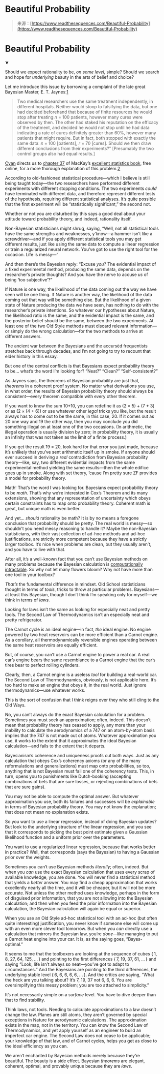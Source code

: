 <!--yml
category: 未分类
date: 2024-05-29 13:19:03
-->

# Beautiful Probability

> 来源：[https://www.readthesequences.com/Beautiful-Probability](https://www.readthesequences.com/Beautiful-Probability)

# Beautiful Probability

❦

Should we expect rationality to be, *on some level*, simple? Should we search and hope for *underlying* beauty in the arts of belief and choice?

Let me introduce this issue by borrowing a complaint of the late great Bayesian Master, E. T. Jaynes:[1](#footnote1)

> Two medical researchers use the same treatment independently, in different hospitals. Neither would stoop to falsifying the data, but one had decided beforehand that because of finite resources he would stop after treating *n* = 100 patients, however many cures were observed by then. The other had staked his reputation on the efficacy of the treatment, and decided he would not stop until he had data indicating a rate of cures definitely greater than 60%, however many patients that might require. But in fact, both stopped with exactly the same data: *n* = 100 [patients], *r* = 70 [cures]. Should we then draw different conclusions from their experiments?” [Presumably the two control groups also had equal results.]

[Cyan](https://www.greaterwrong.com/lw/mt/beautiful_probability/hnz) directs us to [chapter 37](https://web.archive.org/web/20081116034128/http://www.inference.phy.cam.ac.uk/mackay/itprnn/ps/457.466.pdf) of MacKay’s [excellent statistics book](https://web.archive.org/web/20080823053541/http://www.inference.phy.cam.ac.uk/mackay/itila/book.html), free online, for a more thorough explanation of this problem.[2](#footnote2)

According to old-fashioned statistical procedure—which I believe is still being taught today—the two researchers have performed different experiments with different stopping conditions. The two experiments *could* have terminated with different data, and therefore represent different tests of the hypothesis, requiring different statistical analyses. It’s quite possible that the first experiment will be “statistically significant,” the second not.

Whether or not you are disturbed by this says a good deal about your attitude toward probability theory, and indeed, rationality itself.

Non-Bayesian statisticians might shrug, saying, “Well, not all statistical tools have the same strengths and weaknesses, y’know—a hammer isn’t like a screwdriver—and if you apply different statistical tools you may get different results, just like using the same data to compute a linear regression or train a regularized neural network. You’ve got to use the right tool for the occasion. Life is messy—”

And then there’s the Bayesian reply: “Excuse *you*? The evidential impact of a fixed experimental method, producing the same data, depends on the researcher’s private thoughts? And you have the nerve to accuse *us* of being ‘too subjective’?”

If Nature is one way, the likelihood of the data coming out the way we have seen will be one thing. If Nature is another way, the likelihood of the data coming out that way will be something else. But the likelihood of a given state of Nature producing the data we have seen, has nothing to do with the researcher’s private intentions. So whatever our hypotheses about Nature, the likelihood ratio is the same, and the evidential impact is the same, and the posterior belief should be the same, between the two experiments. At least one of the two Old Style methods must discard relevant information—or simply do the wrong calculation—for the two methods to arrive at different answers.

The ancient war between the Bayesians and the accursèd frequentists stretches back through decades, and I’m not going to try to recount that elder history in this essay.

But one of the central conflicts is that Bayesians expect probability theory to be… what’s the word I’m looking for? “Neat?” “Clean?” “Self-consistent?”

As Jaynes says, the theorems of Bayesian probability are just that, *theorems* in a coherent proof system. No matter what derivations you use, in what order, the results of Bayesian probability theory should always be consistent—every theorem compatible with every other theorem.

If you want to know the sum 10+10, you can redefine it as (2 × 5) + (7 + 3) or as (2 × (4 + 6)) or use whatever other *legal* tricks you like, but the result always has to come out to be the same, in this case, 20\. If it comes out as 20 one way and 19 the other way, then you may conclude you did something illegal on at least one of the two occasions. (In arithmetic, the illegal operation is usually division by zero; in probability theory, it is usually an infinity that was not taken as the limit of a finite process.)

If you get the result 19 = 20, look hard for that error you just made, because it’s unlikely that you’ve sent arithmetic itself up in smoke. If anyone should ever succeed in deriving a *real* contradiction from Bayesian probability theory—like, say, two different evidential impacts from the same experimental method yielding the same results—then the whole edifice goes up in smoke. Along with set theory, ’cause I’m pretty sure ZF provides a model for probability theory.

Math! That’s the word I was looking for. Bayesians expect probability theory to be *math*. That’s why we’re interested in Cox’s Theorem and its many extensions, showing that any representation of uncertainty which obeys certain constraints has to map onto probability theory. Coherent math is great, but unique math is even better.

And yet… *should* rationality be math? It is by no means a foregone conclusion that probability should be pretty. The real world is messy—so shouldn’t you need messy reasoning to handle it? Maybe the non-Bayesian statisticians, with their vast collection of ad-hoc methods and ad-hoc justifications, are strictly more competent because they have a strictly larger toolbox. It’s nice when problems are clean, but they usually aren’t, and you have to live with that.

After all, it’s a well-known fact that you can’t use Bayesian methods on many problems because the Bayesian calculation is [computationally intractable](https://www.readthesequences.com/IsRealityUgly). So why not let many flowers bloom? Why not have more than one tool in your toolbox?

*That’s* the fundamental difference in mindset. Old School statisticians thought in terms of *tools*, tricks to throw at particular problems. Bayesians—at least this Bayesian, though I don’t think I’m speaking only for myself—we think in terms of *laws*.

Looking for laws isn’t the same as looking for especially neat and pretty tools. The Second Law of Thermodynamics isn’t an especially neat and pretty refrigerator.

The Carnot cycle is an ideal engine—in fact, *the* ideal engine. No engine powered by two heat reservoirs can be more efficient than a Carnot engine. As a corollary, all thermodynamically reversible engines operating between the same heat reservoirs are equally efficient.

But, of course, you can’t use a Carnot engine to power a real car. A real car’s engine bears the same resemblance to a Carnot engine that the car’s tires bear to perfect rolling cylinders.

Clearly, then, a Carnot engine is a useless *tool* for building a real-world car. The Second Law of Thermodynamics, obviously, is not applicable here. It’s too hard to make an engine that obeys it, in the real world. Just ignore thermodynamics—use whatever works.

This is the sort of confusion that I think reigns over they who still cling to the Old Ways.

No, you can’t always do the exact Bayesian calculation for a problem. Sometimes you must seek an approximation; often, indeed. This doesn’t mean that probability theory has ceased to apply, any more than your inability to calculate the aerodynamics of a 747 on an atom-by-atom basis implies that the 747 is not made out of atoms. Whatever approximation you use, it works to the extent that it approximates the ideal Bayesian calculation—and fails to the extent that it departs.

Bayesianism’s coherence and uniqueness proofs cut both ways. Just as any calculation that obeys Cox’s coherency axioms (or any of the many reformulations and generalizations) must map onto probabilities, so too, anything that is not Bayesian must fail one of the coherency tests. This, in turn, opens you to punishments like Dutch-booking (accepting combinations of bets that are sure losses, or rejecting combinations of bets that are sure gains).

You may not be able to compute the optimal answer. But whatever approximation you use, both its failures and successes will be *explainable* in terms of Bayesian probability theory. You may not know the explanation; that does not mean no explanation exists.

So you want to use a linear regression, instead of doing Bayesian updates? But look to the underlying structure of the linear regression, and you see that it corresponds to picking the best point estimate given a Gaussian likelihood function and a uniform prior over the parameters.

You want to use a regularized linear regression, because that works better in practice? Well, that corresponds (says the Bayesian) to having a Gaussian prior over the weights.

Sometimes you can’t use Bayesian methods *literally*; often, indeed. But when you *can* use the exact Bayesian calculation that uses every scrap of available knowledge, you are done. You will never find a statistical method that yields a *better* answer. You may find a cheap approximation that works excellently nearly all the time, and it will be cheaper, but it will not be more accurate. Not unless the other method uses knowledge, perhaps in the form of disguised prior information, that you are not allowing into the Bayesian calculation; and then when you feed the prior information into the Bayesian calculation, the Bayesian calculation will again be equal or superior.

When you use an Old Style ad-hoc statistical tool with an ad-hoc (but often quite interesting) justification, you never know if someone else will come up with an even more clever tool tomorrow. But when you *can* directly use a calculation that mirrors the Bayesian law, you’re *done*—like managing to put a Carnot heat engine into your car. It is, as the saying goes, “Bayes-optimal.”

It seems to me that the toolboxers are looking at the sequence of cubes { 1, 8, 27, 64, 125, ... } and pointing to the first differences { 7, 19, 37, 61, ... } and saying “Look, life isn’t always so neat—you’ve got to adapt to circumstances.” And the Bayesians are pointing to the third differences, the underlying stable level { 6, 6, 6, 6, 6, … }. And the critics are saying, “What the heck are you talking about? It’s 7, 19, 37 not 6, 6, 6\. You are oversimplifying this messy problem; you are too attached to simplicity.”

It’s not necessarily simple on a *surface* level. You have to dive deeper than that to find stability.

Think laws, not tools. Needing to calculate approximations to a law doesn’t change the law. Planes are still atoms, they aren’t governed by special exceptions in Nature for aerodynamic calculations. The approximation exists in the map, not in the territory. You can know the Second Law of Thermodynamics, and yet apply yourself as an engineer to build an imperfect car engine. The Second Law does not cease to be applicable; your knowledge of that law, and of Carnot cycles, helps you get as close to the ideal efficiency as you can.

We aren’t enchanted by Bayesian methods merely because they’re beautiful. The beauty is a side effect. Bayesian *theorems* are elegant, coherent, optimal, and provably unique because they are *laws*.